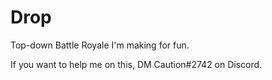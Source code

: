# Drop
Top-down Battle Royale I'm making for fun.

If you want to help me on this, DM Caution#2742 on Discord.
